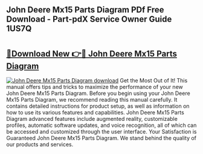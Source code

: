 ## John Deere Mx15 Parts Diagram PDf Free Download - Part-pdX Service Owner Guide 1US7Q

# <h2><a href="http://dfum5n.blite.top/?on=John+Deere+Mx15+Parts+Diagram">🔗Download New 👉🔴 John Deere Mx15 Parts Diagram</a></h2>

[![John Deere Mx15 Parts Diagram download](https://i.imgur.com/lujVjoI.png)](http://dfum5n.blite.top/?on=John+Deere+Mx15+Parts+Diagram)
Get the Most Out of It! This manual offers tips and tricks to maximize the performance of your new John Deere Mx15 Parts Diagram. Before you begin using your John Deere Mx15 Parts Diagram, we recommend reading this manual carefully. It contains detailed instructions for product setup, as well as information on how to use its various features and capabilities. John Deere Mx15 Parts Diagram advanced features include augmented reality, customizable profiles, automatic software updates, and voice recognition, all of which can be accessed and customized through the user interface. Your Satisfaction is Guaranteed John Deere Mx15 Parts Diagram. We stand behind the quality of our products and services.
